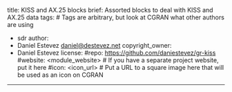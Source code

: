 title: KISS and AX.25 blocks
brief: Assorted blocks to deal with KISS and AX.25 data
tags: # Tags are arbitrary, but look at CGRAN what other authors are using
  - sdr
author:
  - Daniel Estevez <daniel@destevez.net>
copyright_owner:
  - Daniel Estevez
license:
#repo: https://github.com/daniestevez/gr-kiss
#website: <module_website> # If you have a separate project website, put it here
#icon: <icon_url> # Put a URL to a square image here that will be used as an icon on CGRAN
---

